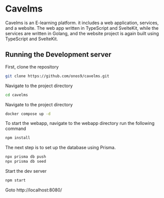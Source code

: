# Cavelms

Cavelms is an E-learning platform. it includes a web application, services, and a website. The web app written in TypeScript and SvelteKit, while the services are written in Golang, and the website project is again built using TypeScript and SvelteKit.

## Running the Development server

First, clone the repository 
```bash
git clone https://github.com/onos9/cavelms.git
```

Navigate to the project directory
```bash
cd cavelms
```

Navigate to the project directory
```bash
docker compose up -d
```

To start the webapp, navigate to the webapp directory run the following command
```bash
npm install
```

The next step is to set up the database using Prisma.
```bash
npx prisma db push
npx prisma db seed
```

Start the dev server
```bash
npm start
```

Goto http://localhost:8080/

